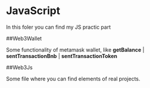 # JavaScript
In this foler you can find my JS practic part

##Web3Wallet

Some functionality of metamask wallet, like <b>getBalance</b> | <b>sentTransactionBnb</b> | <b>sentTransactionToken</b>

##Web3Js

Some file where you can find elements of real projects.
